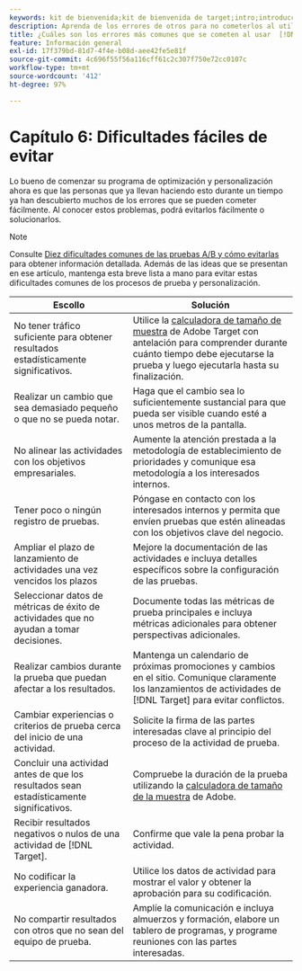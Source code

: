 ```yaml
---
keywords: kit de bienvenida;kit de bienvenida de target;intro;introducción;introducción a
description: Aprenda de los errores de otros para no cometerlos al utilizar Adobe  [!DNL Target]  como parte de su estrategia de pruebas y personalización.
title: ¿Cuáles son los errores más comunes que se cometen al usar  [!DNL Target]  y cómo puedo evitarlos?
feature: Información general
exl-id: 17f379bd-81d7-4f4e-b08d-aee42fe5e81f
source-git-commit: 4c696f55f56a116cff61c2c307f750e72cc0107c
workflow-type: tm+mt
source-wordcount: '412'
ht-degree: 97%

---
```


# Capítulo 6: Dificultades fáciles de evitar

Lo bueno de comenzar su programa de optimización y personalización ahora es que las personas que ya llevan haciendo esto durante un tiempo ya han descubierto muchos de los errores que se pueden cometer fácilmente. Al conocer estos problemas, podrá evitarlos fácilmente o solucionarlos.

>[!NOTE]
>
>Consulte [Diez dificultades comunes de las pruebas A/B y cómo evitarlas](/help/c-activities/t-test-ab/common-ab-testing-pitfalls.md) para obtener información detallada. Además de las ideas que se presentan en ese artículo, mantenga esta breve lista a mano para evitar estas dificultades comunes de los procesos de prueba y personalización.

| Escollo | Solución |
| --- | --- |
| No tener tráfico suficiente para obtener resultados estadísticamente significativos. | Utilice la [calculadora de tamaño de muestra](https://experienceleague.adobe.com/tools/calculator/testcalculator.html) de Adobe Target con antelación para comprender durante cuánto tiempo debe ejecutarse la prueba y luego ejecutarla hasta su finalización. |
| Realizar un cambio que sea demasiado pequeño o que no se pueda notar. | Haga que el cambio sea lo suficientemente sustancial para que pueda ser visible cuando esté a unos metros de la pantalla. |
| No alinear las actividades con los objetivos empresariales. | Aumente la atención prestada a la metodología de establecimiento de prioridades y comunique esa metodología a los interesados internos. |
| Tener poco o ningún registro de pruebas. | Póngase en contacto con los interesados internos y permita que envíen pruebas que estén alineadas con los objetivos clave del negocio. |
| Ampliar el plazo de lanzamiento de actividades una vez vencidos los plazos | Mejore la documentación de las actividades e incluya detalles específicos sobre la configuración de las pruebas. |
| Seleccionar datos de métricas de éxito de actividades que no ayudan a tomar decisiones. | Documente todas las métricas de prueba principales e incluya métricas adicionales para obtener perspectivas adicionales. |
| Realizar cambios durante la prueba que puedan afectar a los resultados. | Mantenga un calendario de próximas promociones y cambios en el sitio. Comunique claramente los lanzamientos de actividades de [!DNL Target] para evitar conflictos. |
| Cambiar experiencias o criterios de prueba cerca del inicio de una actividad. | Solicite la firma de las partes interesadas clave al principio del proceso de la actividad de prueba. |
| Concluir una actividad antes de que los resultados sean estadísticamente significativos. | Compruebe la duración de la prueba utilizando la [calculadora de tamaño de la muestra](https://experienceleague.adobe.com/tools/calculator/testcalculator.html) de Adobe. |
| Recibir resultados negativos o nulos de una actividad de [!DNL Target]. | Confirme que vale la pena probar la actividad. |
| No codificar la experiencia ganadora. | Utilice los datos de actividad para mostrar el valor y obtener la aprobación para su codificación. |
| No compartir resultados con otros que no sean del equipo de prueba. | Amplíe la comunicación e incluya almuerzos y formación, elabore un tablero de programas, y programe reuniones con las partes interesadas. |
